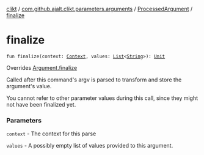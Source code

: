 [clikt](../../index.md) / [com.github.ajalt.clikt.parameters.arguments](../index.md) / [ProcessedArgument](index.md) / [finalize](./finalize.md)

# finalize

`fun finalize(context: `[`Context`](../../com.github.ajalt.clikt.core/-context/index.md)`, values: `[`List`](https://kotlinlang.org/api/latest/jvm/stdlib/kotlin.collections/-list/index.html)`<`[`String`](https://kotlinlang.org/api/latest/jvm/stdlib/kotlin/-string/index.html)`>): `[`Unit`](https://kotlinlang.org/api/latest/jvm/stdlib/kotlin/-unit/index.html)

Overrides [Argument.finalize](../-argument/finalize.md)

Called after this command's argv is parsed to transform and store the argument's value.

You cannot refer to other parameter values during this call, since they might not have been
finalized yet.

### Parameters

`context` - The context for this parse

`values` - A possibly empty list of values provided to this argument.